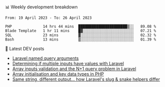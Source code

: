 📊 Weekly development breakdown
<!--START_SECTION:waka-->

```text
From: 19 April 2023 - To: 26 April 2023

PHP              14 hrs 44 mins  ██████████████████████▒░░   89.08 %
Blade Template   1 hr 11 mins    █▓░░░░░░░░░░░░░░░░░░░░░░░   07.21 %
SQL              23 mins         ▓░░░░░░░░░░░░░░░░░░░░░░░░   02.32 %
Bash             13 mins         ▒░░░░░░░░░░░░░░░░░░░░░░░░   01.39 %
```

<!--END_SECTION:waka-->

📕 Latest DEV posts
<!-- BLOG-POST-LIST:START -->
- [Laravel named query arguments](https://dev.to/michaelvickersuk/laravel-named-query-arguments-28kd)
- [Determining if multiple inputs have values with Laravel](https://dev.to/michaelvickersuk/determining-if-multiple-inputs-have-values-with-laravel-km6)
- [Array inputs validation and the N+1 query problem in Laravel](https://dev.to/michaelvickersuk/array-inputs-validation-and-the-n1-query-problem-in-laravel-2agb)
- [Array initialisation and key data types in PHP](https://dev.to/michaelvickersuk/array-initialisation-and-key-data-types-in-php-1e5b)
- [Same string, different output... how Laravel&#39;s slug &amp; snake helpers differ](https://dev.to/michaelvickersuk/same-string-different-output-how-laravels-slug-snake-helpers-differ-1ccj)
<!-- BLOG-POST-LIST:END -->
